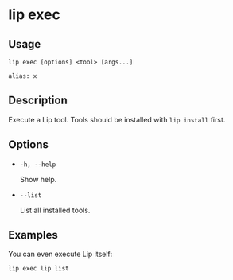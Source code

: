 # lip exec

## Usage

```shell
lip exec [options] <tool> [args...]

alias: x
```

## Description

Execute a Lip tool. Tools should be installed with `lip install` first.

## Options

- `-h, --help`

  Show help.

- `--list`

  List all installed tools.

## Examples

You can even execute Lip itself:

```shell
lip exec lip list
```
